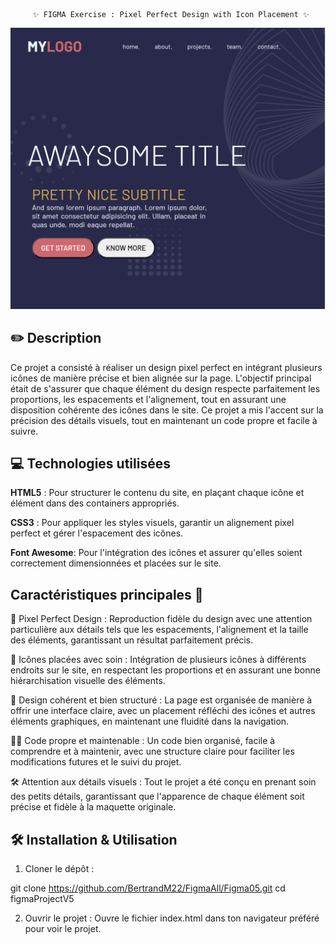          ✨ FIGMA Exercise : Pixel Perfect Design with Icon Placement ✨



![preview](assets/preview.png)





## ✏️ Description
Ce projet a consisté à réaliser un design pixel perfect en intégrant plusieurs icônes de manière précise et bien alignée sur la page. L'objectif principal était de s'assurer que chaque élément du design respecte parfaitement les proportions, les espacements et l'alignement, tout en assurant une disposition cohérente des icônes dans le site. Ce projet a mis l'accent sur la précision des détails visuels, tout en maintenant un code propre et facile à suivre.

## 💻 Technologies utilisées
**HTML5** : Pour structurer le contenu du site, en plaçant chaque icône et élément dans des containers appropriés.

**CSS3** : Pour appliquer les styles visuels, garantir un alignement pixel perfect et gérer l'espacement des icônes.

**Font Awesome**: Pour l'intégration des icônes et assurer qu'elles soient correctement dimensionnées et placées sur le site.

## Caractéristiques principales 🚀
🎯 Pixel Perfect Design :
Reproduction fidèle du design avec une attention particulière aux détails tels que les espacements, l'alignement et la taille des éléments, garantissant un résultat parfaitement précis.

🎨 Icônes placées avec soin :
Intégration de plusieurs icônes à différents endroits sur le site, en respectant les proportions et en assurant une bonne hiérarchisation visuelle des éléments.

📱 Design cohérent et bien structuré :
La page est organisée de manière à offrir une interface claire, avec un placement réfléchi des icônes et autres éléments graphiques, en maintenant une fluidité dans la navigation.

🧑‍🏫 Code propre et maintenable :
Un code bien organisé, facile à comprendre et à maintenir, avec une structure claire pour faciliter les modifications futures et le suivi du projet.

🛠️ Attention aux détails visuels :
Tout le projet a été conçu en prenant soin des petits détails, garantissant que l'apparence de chaque élément soit précise et fidèle à la maquette originale.

## 🛠️ Installation & Utilisation
1. Cloner le dépôt :

git clone https://github.com/BertrandM22/FigmaAll/Figma05.git
cd figmaProjectV5

2. Ouvrir le projet :
Ouvre le fichier index.html dans ton navigateur préféré pour voir le projet.